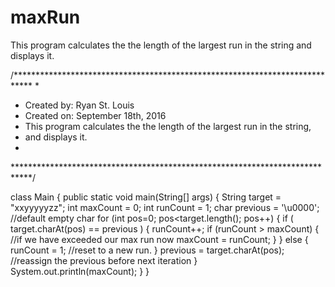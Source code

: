 # maxRun
This program calculates the the length of the largest run in the string and displays it.

/****************************************************************************
 *
 * Created by: Ryan St. Louis
 * Created on: September 18th, 2016
 * This program calculates the the length of the largest run in the string,
 * and displays it.
 *
 ****************************************************************************/

class Main {
  public static void main(String[] args) {
String target = "xxyyyyyzz";
int maxCount = 0;
int runCount = 1;
char previous = '\u0000';  //default empty char
for (int pos=0; pos<target.length(); pos++) {
    if ( target.charAt(pos) == previous ) {
        runCount++;
        if (runCount > maxCount) {  //if we have exceeded our max run now
            maxCount = runCount;
        }
    } else {
        runCount = 1;  //reset to a new run.
    }
    previous = target.charAt(pos);  //reassign the previous before next iteration
}
System.out.println(maxCount);
  }
}
